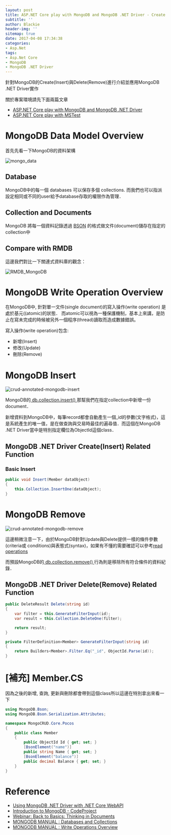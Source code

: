 ```yaml
---
layout: post
title: ASP.NET Core play with MongoDB and MongoDB .NET Driver - Create and Delete
subtitle: ''
author: Blackie
header-img: ''
sitemap: true
date: 2017-04-08 17:34:38
categories:
- Asp.Net
tags: 
- Asp.Net Core
- MongoDB
- MongoDB .NET Driver
---
```


針對MongoDB的Create(Insert)與Delete(Remove)進行介紹並應用MongoDB .NET Driver實作

<!-- More -->

關於專案環境請先下面兩篇文章

- [ASP.NET Core play with MongoDB and MongoDB .NET Driver](https://blackie1019.github.io/2017/03/31/ASP-NET-Core-play-with-MongoDB-and-MongoDB-NET-Driver/)
- [ASP.NET Core play with MSTest](https://blackie1019.github.io/2017/04/05/ASP-NET-Core-play-with-MSTest/)

# MongoDB Data Model Overview #

首先先看一下MongoDB的資料架構

![mongo_data](mongo_data.png)

## Database ##

MongoDB中的每一個 databases 可以保存多個 collections. 而我們也可以指派設定相同或不同的user給予database存取的權限作為管理．

## Collection and Documents ##

MongoDB 將每一個資料記錄透過 [BSON](https://docs.mongodb.com/manual/core/document/#bson-document-format) 的格式做文件(document)儲存在指定的collection中

## Compare with RMDB ##

這邊我們對比一下關連式資料庫的觀念：

![RMDB_MongoDB](RMDB_MongoDB.jpg)

# MongoDB Write Operation Overview #

在MongoDB中, 針對單一文件(single document)的寫入操作(write operation) 是處於基元((atomic)的狀態．
而atomic可以視為一種保護機制，基本上來講，是防止在寫未完成的時候被另外一個程序(thread)讀取而造成數據錯誤。

寫入操作(write operation)包含:

- 新增(Insert)
- 修改(Update)
- 刪除(Remove)

# MongoDB Insert #

![crud-annotated-mongodb-insert](crud-annotated-mongodb-insert.png)

MongoDB的[ db.collection.insert() ](https://docs.mongodb.com/v3.0/reference/method/db.collection.insert/#db.collection.insert)那幫我們在指定collection中新增一份document．

新增資料到MongoDB中，每筆record都會自動產生一個_id的參數(文字格式)，這是系統產生的唯一值，是在做查詢與交易時最佳的遍尋值．而這個在MongoDB .NET Driver當中是特別指定欄位為ObjectId這個class．

## MongoDB .NET Driver Create(Insert) Related Function ##

### Basic Insert ###

```csharp
public void Insert(Member dataObject)
{
    this.Collection.InsertOne(dataObject);
}
```

# MongoDB Remove #

![crud-annotated-mongodb-remove](crud-annotated-mongodb-remove.png)

這邊稍微注意一下，由於MongoDB針對Update與Delete提供一樣的條件參數(criteria或 conditions)與表態式(syntax)，如果有不懂的需要確認可以參考[read operations](https://docs.mongodb.com/v3.0/core/read-operations/)

而預設MongoDB的[ db.collection.remove() ](https://docs.mongodb.com/v3.0/reference/method/db.collection.remove/#db.collection.remove)行為則是移除所有符合條件的資料紀錄．

## MongoDB .NET Driver Delete(Remove) Related Function ##

```csharp
public DeleteResult Delete(string id)
{
    var filter = this.GenerateFilterInput(id);
    var result = this.Collection.DeleteOne(filter);

    return result;
}

private FilterDefinition<Member> GenerateFilterInput(string id)
{
    return Builders<Member>.Filter.Eq("_id", ObjectId.Parse(id));
}
```

# [補充] Member.CS #

因為之後的新增, 查詢, 更新與刪除都會帶到這個class所以這邊在特別拿出來看一下

```csharp
using MongoDB.Bson;
using MongoDB.Bson.Serialization.Attributes;

namespace MongoCRUD.Core.Pocos
{
    public class Member
    {
        public ObjectId Id { get; set; }
        [BsonElement("name")]
        public string Name { get; set; }
        [BsonElement("balance")]
        public decimal Balance { get; set; }
    }
}
```

# Reference #

- [Using MongoDB .NET Driver with .NET Core WebAPI](http://www.qappdesign.com/using-mongodb-with-net-core-webapi/)
- [Introduction to MongoDB - CodeProject](https://www.google.com.tw/url?sa=i&rct=j&q=&esrc=s&source=images&cd=&cad=rja&uact=8&ved=0ahUKEwjcqJfp7JfTAhUJGJQKHdbYBb8QjhwIBQ&url=https%3A%2F%2Fwww.codeproject.com%2FArticles%2F1037052%2FIntroduction-to-MongoDB&psig=AFQjCNFjUm5qx4lQ0eya3w1jDO6PPmWgHA&ust=1491843046801296)
- [Webinar: Back to Basics: Thinking in Documents](https://www.slideshare.net/mongodb/webinar-back-to-basics-thinking-in-documents)
- [MONGODB MANUAL : Databases and Collections](https://docs.mongodb.com/manual/core/databases-and-collections/)
- [MONGODB MANUAL : Write Operations Overview](https://docs.mongodb.com/v3.0/core/write-operations-introduction/)